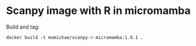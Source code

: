# Scanpy image with R in micromamba

Build and tag:
```shell
docker build -t mumichae/scanpy-r-micromamba:1.9.1 .
```

